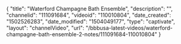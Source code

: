 {
    "title": "Waterford Champagne Bath Ensemble",
    "description": "",
    "channelid": "111091684",
    "videoid": "110010804",
    "date_created": "1502526283",
    "date_modified": "1504049177",
    "type": "captivate",
    "layout": "channelVideo",
    "url": "\/bbbusa-latest-videos\/waterford-champagne-bath-ensemble-2-notes\/111091684-110010804"
}